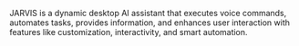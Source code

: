 JARVIS is a dynamic desktop AI assistant that executes voice commands, automates tasks, provides information, and enhances user interaction
with features like customization, interactivity, and smart automation.
